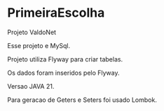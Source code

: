 # PrimeiraEscolha
Projeto ValdoNet

Esse projeto e MySql.

Projeto utiliza Flyway para criar tabelas.

Os dados foram inseridos pelo Flyway.

Versao JAVA 21.

Para geracao de Geters e Seters foi usado Lombok.


